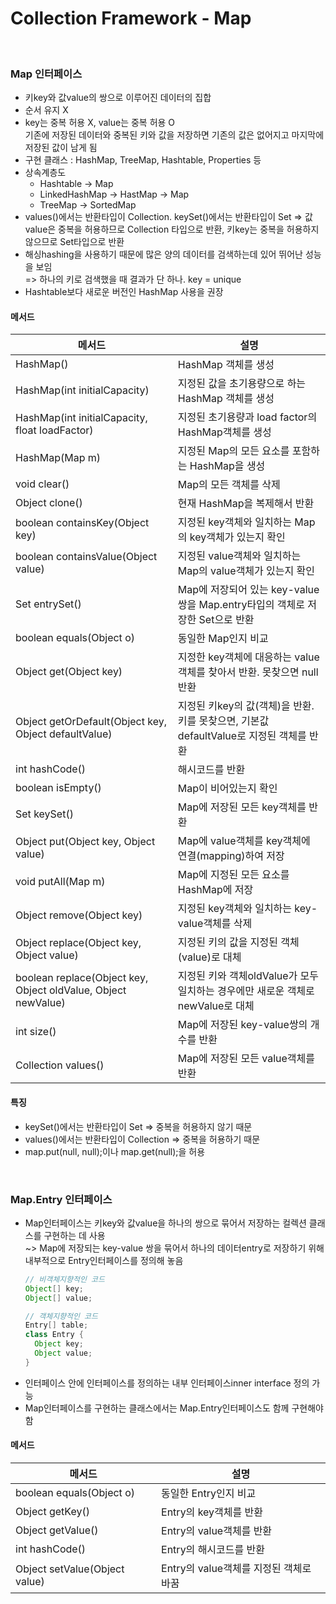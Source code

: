 Collection Framework - Map
============================

<br/>

### Map 인터페이스
* 키key와 값value의 쌍으로 이루어진 데이터의 집합
* 순서 유지 X
* key는 중복 허용 X, value는 중복 허용 O <br/>
  기존에 저장된 데이터와 중복된 키와 값을 저장하면 기존의 값은 없어지고 마지막에 저장된 값이 남게 됨
* 구현 클래스 : HashMap, TreeMap, Hashtable, Properties 등
* 상속계층도 <br/>
  + Hashtable -> Map <br/>
  + LinkedHashMap -> HastMap -> Map <br/>
  + TreeMap -> SortedMap
* values()에서는 반환타입이 Collection. keySet()에서는 반환타입이 Set => 값value은 중복을 허용하므로 Collection 타입으로 반환, 키key는 중복을 허용하지 않으므로 Set타입으로 반환
* 해싱hashing을 사용하기 때문에 많은 양의 데이터를 검색하는데 있어 뛰어난 성능을 보임 <br/>
  => 하나의 키로 검색했을 때 결과가 단 하나. key = unique
* Hashtable보다 새로운 버전인 HashMap 사용을 권장

#### 메서드
|메서드|설명|
|------------|--------------------|
|HashMap()|HashMap 객체를 생성|
|HashMap(int initialCapacity)|지정된 값을 초기용량으로 하는 HashMap 객체를 생성|
|HashMap(int initialCapacity, float loadFactor)|지정된 초기용량과 load factor의 HashMap객체를 생성|
|HashMap(Map m)|지정된 Map의 모든 요소를 포함하는 HashMap을 생성|
|void clear()|Map의 모든 객체를 삭제|
|Object clone()|현재 HashMap을 복제해서 반환|
|boolean containsKey(Object key)|지정된 key객체와 일치하는 Map의 key객체가 있는지 확인|
|boolean containsValue(Object value)|지정된 value객체와 일치하는 Map의 value객체가 있는지 확인|
|Set entrySet()|Map에 저장되어 있는 key-value쌍을 Map.entry타입의 객체로 저장한 Set으로 반환|
|boolean equals(Object o)|동일한 Map인지 비교|
|Object get(Object key)|지정한 key객체에 대응하는 value객체를 찾아서 반환. 못찾으면 null 반환|
|Object getOrDefault(Object key, Object defaultValue)|지정된 키key의 값(객체)을 반환. 키를 못찾으면, 기본값defaultValue로 지정된 객체를 반환|
|int hashCode()|해시코드를 반환|
|boolean isEmpty()|Map이 비어있는지 확인|
|Set keySet()|Map에 저장된 모든 key객체를 반환|
|Object put(Object key, Object value)|Map에 value객체를 key객체에 연결(mapping)하여 저장|
|void putAll(Map m)|Map에 지정된 모든 요소를 HashMap에 저장|
|Object remove(Object key)|지정된 key객체와 일치하는 key-value객체를 삭제|
|Object replace(Object key, Object value)|지정된 키의 값을 지정된 객체(value)로 대체|
|boolean replace(Object key, Object oldValue, Object newValue)|지정된 키와 객체oldValue가 모두 일치하는 경우에만 새로운 객체로newValue로 대체
|int size()|Map에 저장된 key-value쌍의 개수를 반환|
|Collection values()|Map에 저장된 모든 value객체를 반환|

#### 특징
* keySet()에서는 반환타입이 Set => 중복을 허용하지 않기 때문
* values()에서는 반환타입이 Collection => 중복을 허용하기 때문
* map.put(null, null);이나 map.get(null);을 허용

<br/>

### Map.Entry 인터페이스
* Map인터페이스는 키key와 값value을 하나의 쌍으로 묶어서 저장하는 컬렉션 클래스를 구현하는 데 사용 <br/>
  ~> Map에 저장되는 key-value 쌍을 묶어서 하나의 데이터entry로 저장하기 위해 내부적으로 Entry인터페이스를 정의해 놓음
  ``` java
  // 비객체지향적인 코드
  Object[] key;
  Object[] value;
  
  // 객체지향적인 코드
  Entry[] table;
  class Entry {
    Object key;
    Object value;
  }
  ```
* 인터페이스 안에 인터페이스를 정의하는 내부 인터페이스inner interface 정의 가능
* Map인터페이스를 구현하는 클래스에서는 Map.Entry인터페이스도 함께 구현해야 함

#### 메서드
|메서드|설명|
|------------|--------------------|
|boolean equals(Object o)|동일한 Entry인지 비교|
|Object getKey()|Entry의 key객체를 반환|
|Object getValue()|Entry의 value객체를 반환|
|int hashCode()|Entry의 해시코드를 반환|
|Object setValue(Object value)|Entry의 value객체를 지정된 객체로 바꿈|
